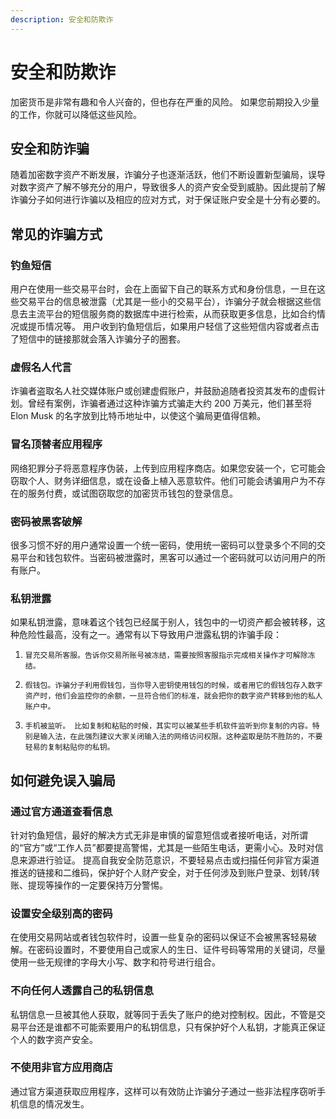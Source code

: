 ```yaml
---
description: 安全和防欺诈
---
```


# 安全和防欺诈

加密货币是非常有趣和令人兴奋的，但也存在严重的风险。 如果您前期投入少量的工作，你就可以降低这些风险。

## 安全和防诈骗

随着加密数字资产不断发展，诈骗分子也逐渐活跃，他们不断设置新型骗局，误导对数字资产了解不够充分的用户，导致很多人的资产安全受到威胁。因此提前了解诈骗分子如何进行诈骗以及相应的应对方式，对于保证账户安全是十分有必要的。

## 常见的诈骗方式

### 钓鱼短信&#x20;

用户在使用一些交易平台时，会在上面留下自己的联系方式和身份信息，一旦在这些交易平台的信息被泄露（尤其是一些小的交易平台），诈骗分子就会根据这些信息去主流平台的短信服务商的数据库中进行检索，从而获取更多信息，比如合约情况或提币情况等。 用户收到钓鱼短信后，如果用户轻信了这些短信内容或者点击了短信中的链接那就会落入诈骗分子的圈套。

### 虚假名人代言&#x20;

诈骗者盗取名人社交媒体账户或创建虚假账户，并鼓励追随者投资其发布的虚假计划。曾经有案例，诈骗者通过这种诈骗方式骗走大约 200 万美元，他们甚至将 Elon Musk 的名字放到比特币地址中，以使这个骗局更值得信赖。

### 冒名顶替者应用程序&#x20;

网络犯罪分子将恶意程序伪装，上传到应用程序商店。如果您安装一个，它可能会窃取个人、财务详细信息，或在设备上植入恶意软件。他们可能会诱骗用户为不存在的服务付费，或试图窃取您的加密货币钱包的登录信息。

### 密码被黑客破解&#x20;

很多习惯不好的用户通常设置一个统一密码，使用统一密码可以登录多个不同的交易平台和钱包软件。当密码被泄露时，黑客可以通过一个密码就可以访问用户的所有账户。

### 私钥泄露&#x20;

如果私钥泄露，意味着这个钱包已经属于别人，钱包中的一切资产都会被转移，这种危险性最高，没有之一。通常有以下导致用户泄露私钥的诈骗手段：

1. ```
   冒充交易所客服。告诉你交易所账号被冻结，需要按照客服指示完成相关操作才可解除冻结。
   ```
2. ```
   假钱包。诈骗分子利用假钱包，当你导入密钥使用钱包的时候，或者用它的假钱包存入数字资产时，他们会监控你的余额，一旦符合他们的标准，就会把你的数字资产转移到他的私人账户中。
   ```
3. ```
   手机被监听。 比如复制和粘贴的时候，其实可以被某些手机软件监听到你复制的内容。特别是输入法，在此强烈建议大家关闭输入法的网络访问权限。这种盗取是防不胜防的，不要轻易的复制粘贴你的私钥。
   ```

## 如何避免误入骗局

### 通过官方通道查看信息

针对钓鱼短信，最好的解决方式无非是审慎的留意短信或者接听电话，对所谓的“官方”或“工作人员”都要提高警惕，尤其是一些陌生电话，更需小心。及时对信息来源进行验证。 提高自我安全防范意识，不要轻易点击或扫描任何非官方渠道推送的链接和二维码，保护好个人财产安全，对于任何涉及到账户登录、划转/转账、提现等操作的一定要保持万分警惕。

### 设置安全级别高的密码

在使用交易网站或者钱包软件时，设置一些复杂的密码以保证不会被黑客轻易破解。在密码设置时，不要使用自己或家人的生日、证件号码等常用的关键词，尽量使用一些无规律的字母大小写、数字和符号进行组合。

### 不向任何人透露自己的私钥信息

私钥信息一旦被其他人获取，就等同于丢失了账户的绝对控制权。因此，不管是交易平台还是谁都不可能索要用户的私钥信息，只有保护好个人私钥，才能真正保证个人的数字资产安全。

### 不使用非官方应用商店

通过官方渠道获取应用程序，这样可以有效防止诈骗分子通过一些非法程序窃听手机信息的情况发生。
